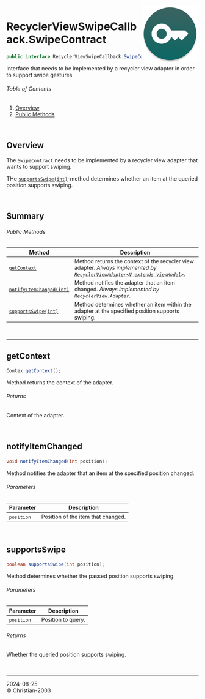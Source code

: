 <img src="../../img/icon.png" height="150" align="right"/>

# RecyclerViewSwipeCallback.SwipeContract
```java
public interface RecyclerViewSwipeCallback.SwipeContract
```
Interface that needs to be implemented by a recycler view adapter in order to support swipe gestures.

###### Table of Contents
1. [Overview](#overview)
2. [Public Methods](#public-methods)

<br/>

## Overview
The `SwipeContract` needs to be implemented by a recycler view adapter that wants to support swiping.

THe [`supportsSwipe(int)`](#supportsswipe)-method determines whether an item at the queried position supports swiping.

<br/>

## Summary
###### Public Methods
Method | Description
--- | ---
[`getContext`](#getcontext) | Method returns the context of the recycler view adapter. _Always implemented by [`RecyclerViewAdapter<V extends ViewModel>`](RecyclerViewAdapter.md)_.
[`notifyItemChanged(int)`](#notifyitemchanged) | Method notifies the adapter that an item changed. _Always implemented by `RecyclerView.Adapter`_.
[`supportsSwipe(int)`](#supportsswipe) | Method determines whether an item within the adapter at the specified position supports swiping.

<br/>

***

## getContext
```java
Contex getContext();
```
Method returns the context of the adapter.

###### Returns
Context of the adapter.

<br/>

## notifyItemChanged
```java
void notifyItemChanged(int position);
```
Method notifies the adapter that an item at the specified position changed.

###### Parameters
Parameter | Description
--- | ---
`position` | Position of the item that changed.

<br/>

## supportsSwipe
```java
boolean supportsSwipe(int position);
```
Method determines whether the passed position supports swiping.

###### Parameters
Parameter | Description
--- | ---
`position` | Position to query.

###### Returns
Whether the queried position supports swiping.

<br/>

***
2024-08-25  
&copy; Christian-2003
